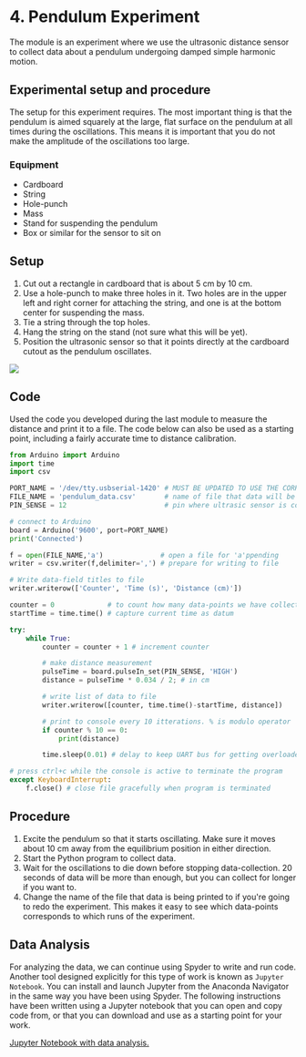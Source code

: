 # 4. Pendulum Experiment
The module is an experiment where we use the ultrasonic distance sensor to collect data about a pendulum undergoing damped simple harmonic motion.

## Experimental setup and procedure
The setup for this experiment requires. The most important thing is that the pendulum is aimed squarely at the large, flat surface on the pendulum at all times during the oscillations. This means it is important that you do not make the amplitude of the oscillations too large.

### Equipment
- Cardboard
- String
- Hole-punch
- Mass
- Stand for suspending the pendulum
- Box or similar for the sensor to sit on

## Setup
1. Cut out a rectangle in cardboard that is about 5 cm by 10 cm.
2. Use a hole-punch to make three holes in it. Two holes are in the upper left and right corner for attaching the string, and one is at the bottom center for suspending the mass.
3. Tie a string through the top holes.
4. Hang the string on the stand (not sure what this will be yet).
5. Position the ultrasonic sensor so that it points directly at the cardboard cutout as the pendulum oscillates.

![](Images/setup.jpg)

## Code
Used the code you developed during the last module to measure the distance and print it to a file. The code below can also be used as a starting point, including a fairly accurate time to distance calibration.

```python
from Arduino import Arduino
import time
import csv

PORT_NAME = '/dev/tty.usbserial-1420' # MUST BE UPDATED TO USE THE CORRECT PORT
FILE_NAME = 'pendulum_data.csv'       # name of file that data will be written to
PIN_SENSE = 12                        # pin where ultrasic sensor is connected

# connect to Arduino
board = Arduino('9600', port=PORT_NAME)
print('Connected')

f = open(FILE_NAME,'a')              # open a file for 'a'ppending
writer = csv.writer(f,delimiter=',') # prepare for writing to file

# Write data-field titles to file
writer.writerow(['Counter', 'Time (s)', 'Distance (cm)'])

counter = 0             # to count how many data-points we have collected
startTime = time.time() # capture current time as datum

try:
    while True:
        counter = counter + 1 # increment counter

        # make distance measurement
        pulseTime = board.pulseIn_set(PIN_SENSE, 'HIGH')
        distance = pulseTime * 0.034 / 2; # in cm

        # write list of data to file
        writer.writerow([counter, time.time()-startTime, distance])

        # print to console every 10 itterations. % is modulo operator
        if counter % 10 == 0:
            print(distance)

        time.sleep(0.01) # delay to keep UART bus for getting overloaded

# press ctrl+c while the console is active to terminate the program
except KeyboardInterrupt:
    f.close() # close file gracefully when program is terminated
```

## Procedure
1. Excite the pendulum so that it starts oscillating. Make sure it moves about 10 cm away from the equilibrium position in either direction.
2. Start the Python program to collect data.
3. Wait for the oscillations to die down before stopping data-collection. 20 seconds of data will be more than enough, but you can collect for longer if you want to.
4. Change the name of the file that data is being printed to if you're going to redo the experiment. This makes it easy to see which data-points corresponds to which runs of the experiment.


## Data Analysis
For analyzing the data, we can continue using Spyder to write and run code. Another tool designed explicitly for this type of work is known as `Jupyter Notebook`. You can install and launch Jupyter from the Anaconda Navigator in the same way you have been using Spyder. The following instructions have been written using a Jupyter notebook that you can open and copy code from, or that you can download and use as a starting point for your work.

[Jupyter Notebook with data analysis.](Data_Analysis.ipynb)

